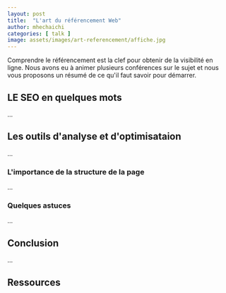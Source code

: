 ```yaml
---
layout: post
title:  "L'art du référencement Web"
author: mhechaichi
categories: [ talk ]
image: assets/images/art-referencement/affiche.jpg
---
```


Comprendre le référencement est la clef pour obtenir de la visibilité en ligne. Nous avons eu à animer plusieurs conférences sur le sujet et nous vous proposons un résumé de ce qu'il faut savoir pour démarrer.

## LE SEO en quelques mots

... 

## Les outils d'analyse et d'optimisataion

...

### L'importance de la structure de la page

...

### Quelques astuces

...

## Conclusion

...

## Ressources

[1]: https://unity.com


